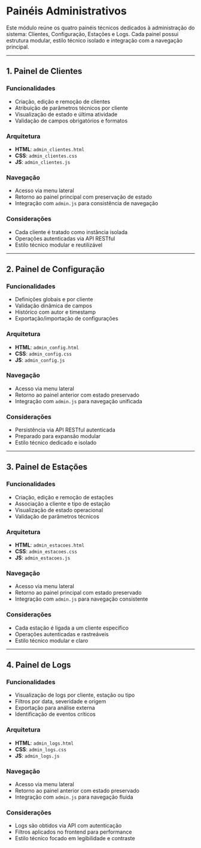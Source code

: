 # Painéis Administrativos

Este módulo reúne os quatro painéis técnicos dedicados à administração do sistema: Clientes, Configuração, Estações e Logs. Cada painel possui estrutura modular, estilo técnico isolado e integração com a navegação principal.

---

## 1. Painel de Clientes

### Funcionalidades
- Criação, edição e remoção de clientes
- Atribuição de parâmetros técnicos por cliente
- Visualização de estado e última atividade
- Validação de campos obrigatórios e formatos

### Arquitetura
- **HTML**: `admin_clientes.html`
- **CSS**: `admin_clientes.css`
- **JS**: `admin_clientes.js`

### Navegação
- Acesso via menu lateral
- Retorno ao painel principal com preservação de estado
- Integração com `admin.js` para consistência de navegação

### Considerações
- Cada cliente é tratado como instância isolada
- Operações autenticadas via API RESTful
- Estilo técnico modular e reutilizável

---

## 2. Painel de Configuração

### Funcionalidades
- Definições globais e por cliente
- Validação dinâmica de campos
- Histórico com autor e timestamp
- Exportação/importação de configurações

### Arquitetura
- **HTML**: `admin_config.html`
- **CSS**: `admin_config.css`
- **JS**: `admin_config.js`

### Navegação
- Acesso via menu lateral
- Retorno ao painel anterior com estado preservado
- Integração com `admin.js` para navegação unificada

### Considerações
- Persistência via API RESTful autenticada
- Preparado para expansão modular
- Estilo técnico dedicado e isolado

---

## 3. Painel de Estações

### Funcionalidades
- Criação, edição e remoção de estações
- Associação a cliente e tipo de estação
- Visualização de estado operacional
- Validação de parâmetros técnicos

### Arquitetura
- **HTML**: `admin_estacoes.html`
- **CSS**: `admin_estacoes.css`
- **JS**: `admin_estacoes.js`

### Navegação
- Acesso via menu lateral
- Retorno ao painel principal com estado preservado
- Integração com `admin.js` para navegação consistente

### Considerações
- Cada estação é ligada a um cliente específico
- Operações autenticadas e rastreáveis
- Estilo técnico modular e claro

---

## 4. Painel de Logs

### Funcionalidades
- Visualização de logs por cliente, estação ou tipo
- Filtros por data, severidade e origem
- Exportação para análise externa
- Identificação de eventos críticos

### Arquitetura
- **HTML**: `admin_logs.html`
- **CSS**: `admin_logs.css`
- **JS**: `admin_logs.js`

### Navegação
- Acesso via menu lateral
- Retorno ao painel anterior com estado preservado
- Integração com `admin.js` para navegação fluida

### Considerações
- Logs são obtidos via API com autenticação
- Filtros aplicados no frontend para performance
- Estilo técnico focado em legibilidade e contraste